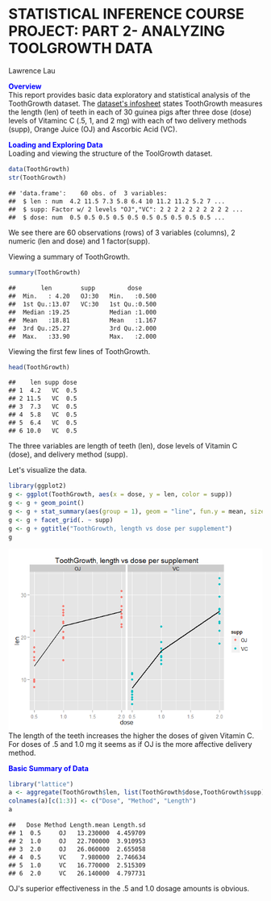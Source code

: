 # STATISTICAL INFERENCE COURSE PROJECT: PART 2- ANALYZING TOOLGROWTH DATA
Lawrence Lau  

**<font color=blue> Overview </font>**<br>
This report provides basic data exploratory and statistical analysis of the ToothGrowth dataset.  The [dataset's infosheet](http://www.inside-r.org/r-doc/datasets/ToothGrowth) states ToothGrowth measures the length (len) of teeth in each of 30 guinea pigs after three dose (dose) levels of Vitaminc C (.5, 1, and 2 mg) with each of two delivery methods (supp), Orange Juice (OJ) and Ascorbic Acid (VC).

**<font color=blue> Loading and Exploring Data </font>**<br>
Loading and viewing the structure of the ToolGrowth dataset.

```r
data(ToothGrowth)
str(ToothGrowth)
```

```
## 'data.frame':	60 obs. of  3 variables:
##  $ len : num  4.2 11.5 7.3 5.8 6.4 10 11.2 11.2 5.2 7 ...
##  $ supp: Factor w/ 2 levels "OJ","VC": 2 2 2 2 2 2 2 2 2 2 ...
##  $ dose: num  0.5 0.5 0.5 0.5 0.5 0.5 0.5 0.5 0.5 0.5 ...
```
We see there are 60 observations (rows) of 3 variables (columns), 2 numeric (len and dose) and 1 factor(supp).


Viewing a summary of ToothGrowth.

```r
summary(ToothGrowth)
```

```
##       len        supp         dose      
##  Min.   : 4.20   OJ:30   Min.   :0.500  
##  1st Qu.:13.07   VC:30   1st Qu.:0.500  
##  Median :19.25           Median :1.000  
##  Mean   :18.81           Mean   :1.167  
##  3rd Qu.:25.27           3rd Qu.:2.000  
##  Max.   :33.90           Max.   :2.000
```


Viewing the first few lines of ToothGrowth.

```r
head(ToothGrowth)
```

```
##    len supp dose
## 1  4.2   VC  0.5
## 2 11.5   VC  0.5
## 3  7.3   VC  0.5
## 4  5.8   VC  0.5
## 5  6.4   VC  0.5
## 6 10.0   VC  0.5
```
The three variables are length of teeth (len), dose levels of Vitamin C (dose), and delivery method (supp).  

Let's visualize the data.

```r
library(ggplot2)
g <- ggplot(ToothGrowth, aes(x = dose, y = len, color = supp))
g <- g + geom_point()
g <- g + stat_summary(aes(group = 1), geom = "line", fun.y = mean, size = 1, col = "black")
g <- g + facet_grid(. ~ supp)
g <- g + ggtitle("ToothGrowth, length vs dose per supplement")
g
```

![](StatInfProjPt2_files/figure-html/unnamed-chunk-4-1.png) 
<br>
The length of the teeth increases the higher the doses of given Vitamin C.  For doses of .5 and 1.0 mg it seems as if OJ is the more affective delivery method.  

**<font color=blue> Basic Summary of Data </font>**<br>

```r
library("lattice")
a <- aggregate(ToothGrowth$len, list(ToothGrowth$dose,ToothGrowth$supp),FUN=function(x) c(mean = mean(x), sd = sd(x)))
colnames(a)[c(1:3)] <- c("Dose", "Method", "Length")
a
```

```
##   Dose Method Length.mean Length.sd
## 1  0.5     OJ   13.230000  4.459709
## 2  1.0     OJ   22.700000  3.910953
## 3  2.0     OJ   26.060000  2.655058
## 4  0.5     VC    7.980000  2.746634
## 5  1.0     VC   16.770000  2.515309
## 6  2.0     VC   26.140000  4.797731
```
OJ's superior effectiveness in the .5 and 1.0 dosage amounts is obvious.



